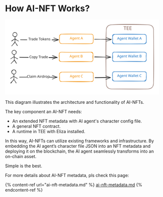 # How AI-NFT Works?

<img src=".gitbook/assets/file.excalidraw.svg" alt="" class="gitbook-drawing">

This diagram illustrates the architecture and functionality of AI-NFTs.&#x20;

The key component an AI-NFT needs:

- An extended NFT metadata with AI agent's character config file.
- A general NFT contract.
- A runtime in TEE with Eliza installed.

In this way, AI-NFTs can utilize existing frameworks and infrastructure. By embedding the AI agent’s character file JSON into an NFT metadata and deploying it on the blockchain, the AI agent seamlessly transforms into an on-chain asset.

Simple is the best.

For more details about AI-NFT metadata, pls check this page:

{% content-ref url="ai-nft-metadata.md" %}
[ai-nft-metadata.md](ai-nft-metadata.md)
{% endcontent-ref %}
